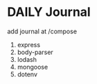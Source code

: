 # DAILY Journal

add journal at /compose

1. express
2. body-parser
3. lodash
4. mongoose
5. dotenv
